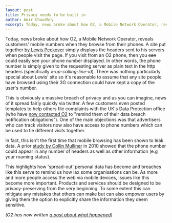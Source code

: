 ```yaml
---
layout: post
title: Privacy needs to be built in
author: Amir Chaudhry
excerpt: Today, news broke about how O2, a Mobile Network Operator, reveals customers' mobile numbers when they browse from their phones.
---
```


Today, news broke about how O2, a Mobile Network Operator, reveals customers' mobile numbers when they browse from their phones.  A site put together [by Lewis Peckover][lewis-site] simply displays the headers sent to his servers when people visit the page.  If you visit from an O2 phone, then you ~~can~~ could easily see your phone number displayed.   In other words, the phone number is simply given to the requesting server as plain text in the http headers (specifically *x-up-calling-line-id*).  There was nothing particularly special about Lewis' site so it's reasonable to assume that any site people have browsed using their 3G connection could have kept a copy of the user's number.

This is obviously a massive breach of privacy and as you can imagine, news of it spread fairly quickly via twitter.  A few customers even posted templates to help others file complaints with the UK's Data Protection office (who have [now contacted O2][ICO-Statement] to "remind them of their data breach notification obligations").  One of the main objections was that advertisers who can track visitors now also have access to phone numbers which can be used to tie different visits together.

In fact, this isn't the first time that mobile browsing has been shown to leak data.  A prior [study by Collin Mulliner][mulliner-paper] in 2010 showed that the phone number could appear in any number of headers as well as other information (e.g your roaming status).  

This highlights how 'spread-out' personal data has become and breaches like this serve to remind us how lax some organisations can be.  As more and more people access the web via mobile devices, issues like this become more important.  Products and services should be designed to be privacy-preserving from the very beginning.  To some extent this can mitigate any mistakes that others can make but can also empower users by giving them the option to explicitly share the information they deem sensitive.

*(O2 has now written [a post about what happened][O2-Statement])*


[lewis-site]: http://lew.io/headers.php
[ICO-Statement]: http://www.zdnet.co.uk/news/regulation/2012/01/25/privacy-watchdog-to-probe-o2-over-phone-number-leaks-40094902/
[bbc-article]: http://www.bbc.co.uk/news/technology-16721338
[mulliner-paper]: http://www.mulliner.org/collin/academic/publications/mobile_web_privacy_icin10_mulliner.pdf
[O2-Statement]: http://blog.o2.co.uk/home/2012/01/o2-mobile-numbers-and-web-browsing.html